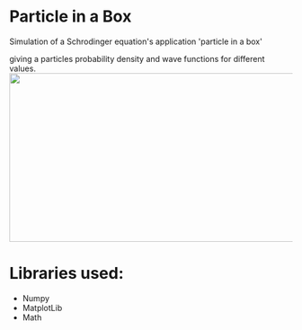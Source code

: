 # Particle in a Box
Simulation of a Schrodinger equation's application 'particle in a box'

giving a particles probability density and wave functions for different values.
<img src="img/2D-2.png" style="width: 700px; height: 300px;">

# Libraries used: 
- Numpy
- MatplotLib
- Math
